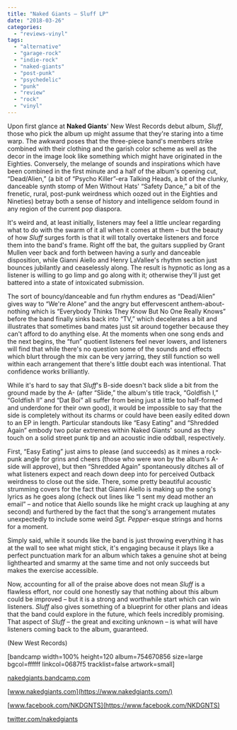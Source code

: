```yaml
---
title: "Naked Giants – Sluff LP"
date: "2018-03-26"
categories: 
  - "reviews-vinyl"
tags: 
  - "alternative"
  - "garage-rock"
  - "indie-rock"
  - "naked-giants"
  - "post-punk"
  - "psychedelic"
  - "punk"
  - "review"
  - "rock"
  - "vinyl"
---
```


Upon first glance at **Naked Giants**' New West Records debut album, _Sluff_, those who pick the album up might assume that they're staring into a time warp. The awkward poses that the three-piece band's members strike combined with their clothing and the garish color scheme as well as the decor in the image look like something which might have originated in the Eighties. Conversely, the melange of sounds and inspirations which have been combined in the first minute and a half of the album's opening cut, “Dead/Alien,” (a bit of “Psycho Killer”-era Talking Heads, a bit of the clunky, danceable synth stomp of Men Without Hats' “Safety Dance,” a bit of the frenetic, rural, post-punk weirdness which oozed out in the Eighties and Nineties) betray both a sense of history and intelligence seldom found in any region of the current pop diaspora.

It's weird and, at least initially, listeners may feel a little unclear regarding what to do with the swarm of it all when it comes at them – but the beauty of how _Sluff_ surges forth is that it will totally overtake listeners and force them into the band's frame. Right off the bat, the guitars supplied by Grant Mullen veer back and forth between having a surly and danceable disposition, while Gianni Aiello and Henry LaVallee's rhythm section just bounces jubilantly and ceaselessly along. The result is hypnotic as long as a listener is willing to go limp and go along with it; otherwise they'll just get battered into a state of intoxicated submission.

The sort of bouncy/danceable and fun rhythm endures as “Dead/Alien” gives way to “We're Alone” and the angry but effervescent anthem-about-nothing which is “Everybody Thinks They Know But No One Really Knows” before the band finally sinks back into “TV,” which decelerates a bit and illustrates that sometimes band mates just sit around together because they can't afford to do anything else. At the moments when one song ends and the next begins, the “fun” quotient listeners feel never lowers, and listeners will find that while there's no question some of the sounds and effects which blurt through the mix can be very jarring, they still function so well within each arrangement that there's little doubt each was intentional. That confidence works brilliantly.

While it's hard to say that _Sluff_'s B-side doesn't back slide a bit from the ground made by the A- (after “Slide,” the album's title track, “Goldfish I,” “Goldfish II” and “Dat Boi” all suffer from being just a little too half-formed and underdone for their own good), it would be impossible to say that the side is completely without its charms or could have been easily edited down to an EP in length. Particular standouts like “Easy Eating” and “Shredded Again” embody two polar extremes within Naked Giants' sound as they touch on a solid street punk tip and an acoustic indie oddball, respectively.

First, “Easy Eating” just aims to please (and succeeds) as it mines a rock-punk angle for grins and cheers (those who were won by the album's A-side will approve), but then “Shredded Again” spontaneously ditches all of what listeners expect and reach down deep into for perceived Outback weirdness to close out the side. There, some pretty beautiful acoustic strumming covers for the fact that Gianni Aiello is making up the song's lyrics as he goes along (check out lines like “I sent my dead mother an email” – and notice that Aiello sounds like he might crack up laughing at any second) and furthered by the fact that the song's arrangement mutates unexpectedly to include some weird _Sgt. Pepper_\-esque strings and horns for a moment.

Simply said, while it sounds like the band is just throwing everything it has at the wall to see what might stick, it's engaging because it plays like a perfect punctuation mark for an album which takes a genuine shot at being lighthearted and smarmy at the same time and not only succeeds but makes the exercise accessible.

Now, accounting for all of the praise above does not mean _Sluff_ is a flawless effort, nor could one honestly say that nothing about this album could be improved – but it is a strong and worthwhile start which can win listeners. _Sluff_ also gives something of a blueprint for other plans and ideas that the band could explore in the future, which feels incredibly promising. That aspect of _Sluff_ – the great and exciting unknown – is what will have listeners coming back to the album, guaranteed. 

(New West Records)

\[bandcamp width=100% height=120 album=754670856 size=large bgcol=ffffff linkcol=0687f5 tracklist=false artwork=small\]

[nakedgiants.bandcamp.com](https://nakedgiants.bandcamp.com/)

[www.nakedgiants.com](https://www.nakedgiants.com/)

[www.facebook.com/NKDGNTS](https://www.facebook.com/NKDGNTS)

[twitter.com/nakedgiants](https://twitter.com/nakedgiants)
